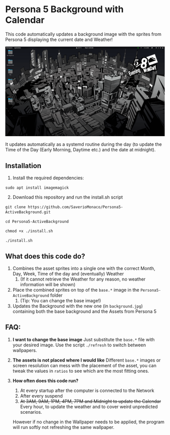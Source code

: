 # Persona 5 Background with Calendar
This code automatically updates a background image with the sprites from Persona 5 displaying the current date and Weather!

![ilmioschermo](./Assets/readme/mydesktop.png)

It updates automatically as a systemd routine during the day (to update the Time of the Day (Early Morning, Daytime etc.) and the date at midnight).

## Installation
1. Install the required dependencies:
```
sudo apt install imagemagick
```

2. Download this repository and run the install.sh script
```
git clone https://github.com/SaverioMonaco/Persona5-ActiveBackground.git
```
```
cd Persona5-ActiveBackground
```
```
chmod +x ./install.sh
```
```
./install.sh
```
## What does this code do?
1. Combines the asset sprites into a single one with the correct Month, Day, Week, Time of the day and (eventually) Weather
   1. (If it cannot retrieve the Weather for any reason, no weather information will be shown) 
2. Place the combined sprites on top of the `base.*` image in the `Persona5-ActiveBackground` folder
   1. (Tip: You can change the base image!)
3. Updates the Background with the new one (in `background.jpg`) containing both the base background and the Assets from Persona 5

## FAQ:
1. **I want to change the base image**
    Just substitute the `base.*` file with your desired image.
    Use the script `./refresh` to switch between wallpapers.
2. **The assets is not placed where I would like**
    Different `base.*` images or screen resolution can mess with the placement of the asset, you can tweak the values in `ratios` to see which are the most fitting ones.
3. **How often does this code run?**
   1. At every startup after the computer is connected to the Network
   2. After every suspend
   3. ~~At 3AM, 9AM, 1PM, 4PM, 7PM and Midnight to update the Calendar~~ Every hour, to update the weather and to cover weird unpredicted scenarios.

   However if no change in the Wallpaper needs to be applied, the program will run softly not refreshing the same wallpaper.